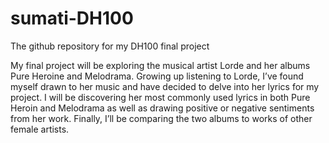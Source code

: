 # sumati-DH100
The github repository for my DH100 final project

My final project will be exploring the musical artist Lorde and her albums Pure Heroine and Melodrama. Growing up listening to Lorde, I’ve found myself drawn to her music and have decided to delve into her lyrics for my project. I will be discovering her most commonly used lyrics in both Pure Heroin and Melodrama as well as drawing positive or negative sentiments from her work. Finally, I’ll be comparing the two albums to works of other female artists. 
